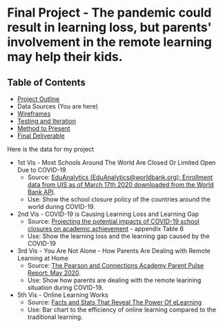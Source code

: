 # Final Project - The pandemic could result in learning loss, but parents' involvement in the remote learning may help their kids.
## Table of Contents
  * [Project Outline](project-outline.md)
  * Data Sources (You are here)
  * [Wireframes](/wireframes.md)
  * [Testing and Iteration](/testing-and-iteration.md)
  * [Method to Present](/method-to-present.md)
  * [Final Deliverable](/final-deliverable.md)

Here is the data for my project
* 1st Vis - Most Schools Around The World Are Closed Or Limited Open Due to COVID-19
  * Source: [EduAnalytics (EduAnalytics@worldbank.org); Enrollment data from UIS as of March 17th 2020 downloaded from the World Bank API](https://www.worldbank.org/en/data/interactive/2020/03/24/world-bank-education-and-covid-19). 
  * Use: Show the school closure policy of the countries around the world during COVID-19.
* 2nd Vis - COVID-19 is Causing Learning Loss and Learning Gap
  * Source: [Projecting the potential impacts of COVID-19
school closures on academic achievement](https://edworkingpapers.com/sites/default/files/ai20-226-v2.pdf) - appendix Table 6
  * Use: Show the learning loss and the learning gap caused by the COVID-19
* 3rd Vis - You Are Not Alone - How Parents Are Dealing with Remote Learning at Home
  * Source: [The Pearson and Connections Academy Parent Pulse Report: May 2020](https://www.pearson.com/content/dam/global-store/global/resources/Pearson_Parent_Pulse_Survey.pdf).
  * Use: Show how parents are dealing with the remote learining situation during COVID-19.
* 5th Vis - Online Learning Works
  * Source: [Facts and Stats That Reveal The Power Of eLearning](https://www.shiftelearning.com/blog/bid/301248/15-facts-and-stats-that-reveal-the-power-of-elearning)
  * Use: Bar chart to the efficiency of online learning compared to the traditional learning.

